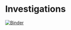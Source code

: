 # Investigations

[![Binder](http://mybinder.org/badge.svg)](http://mybinder.org/repo/PyCav/Investigations)
